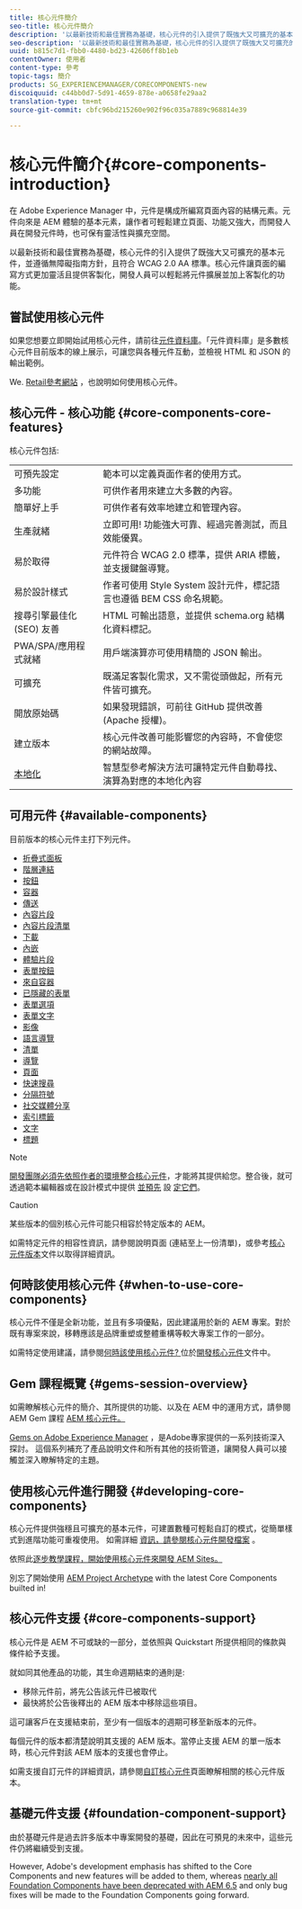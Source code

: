```yaml
---
title: 核心元件簡介
seo-title: 核心元件簡介
description: '以最新技術和最佳實務為基礎，核心元件的引入提供了既強大又可擴充的基本元件。 '
seo-description: '以最新技術和最佳實務為基礎，核心元件的引入提供了既強大又可擴充的基本元件。 '
uuid: b815c7d1-fbb0-4480-bd23-42606ff8b1eb
contentOwner: 使用者
content-type: 參考
topic-tags: 簡介
products: SG_EXPERIENCEMANAGER/CORECOMPONENTS-new
discoiquuid: c44bb0d7-5d91-4659-878e-a0658fe29aa2
translation-type: tm+mt
source-git-commit: cbfc96bd215260e902f96c035a7889c968814e39

---
```



# 核心元件簡介{#core-components-introduction}

在 Adobe Experience Manager 中，元件是構成所編寫頁面內容的結構元素。元件向來是 AEM 體驗的基本元素，讓作者可輕鬆建立頁面、功能又強大，而開發人員在開發元件時，也可保有靈活性與擴充空間。

以最新技術和最佳實務為基礎，核心元件的引入提供了既強大又可擴充的基本元件，並遵循無障礙指南方針，且符合 WCAG 2.0 AA 標準。核心元件讓頁面的編寫方式更加靈活且提供客製化，開發人員可以輕鬆將元件擴展並加上客製化的功能。

## 嘗試使用核心元件

如果您想要立即開始試用核心元件，請前往[元件資料庫](http://opensource.adobe.com/aem-core-wcm-components/library.html)。「元件資料庫」是多數核心元件目前版本的線上展示，可讓您與各種元件互動，並檢視 HTML 和 JSON 的輸出範例。

We. [Retail參考網站](https://helpx.adobe.com/experience-manager/6-4/sites/developing/using/we-retail.html) ，也說明如何使用核心元件。

## 核心元件 - 核心功能 {#core-components-core-features}

核心元件包括:

|  |  |
|--- |--- |
| 可預先設定 | 範本可以定義頁面作者的使用方式。 |
| 多功能 | 可供作者用來建立大多數的內容。 |
| 簡單好上手 | 可供作者有效率地建立和管理內容。 |
| 生產就緒 | 立即可用! 功能強大可靠、經過完善測試，而且效能優異。 |
| 易於取得 | 元件符合 WCAG 2.0 標準，提供 ARIA 標籤，並支援鍵盤導覽。 |
| 易於設計樣式 | 作者可使用 Style System 設計元件，標記語言也遵循 BEM CSS 命名規範。 |
| 搜尋引擎最佳化 (SEO) 友善 | HTML 可輸出語意，並提供 schema.org 結構化資料標記。 |
| PWA/SPA/應用程式就緒 | 用戶端演算亦可使用精簡的 JSON 輸出。 |
| 可擴充 | 既滿足客製化需求，又不需從頭做起，所有元件皆可擴充。 |
| 開放原始碼 | 如果發現錯誤，可前往 GitHub 提供改善 (Apache 授權)。 |
| 建立版本 | 核心元件改善可能影響您的內容時，不會使您的網站故障。 |
| [本地化](localization.md) | 智慧型參考解決方法可讓特定元件自動尋找、演算為對應的本地化內容 |

## 可用元件 {#available-components}

目前版本的核心元件主打下列元件。

* [折疊式面板](accordion.md)
* [階層連結](breadcrumb.md)
* [按鈕](button.md)
* [容器](container.md)
* [傳送](carousel.md)
* [內容片段](content-fragment-component.md)
* [內容片段清單](content-fragment-list.md)
* [下載](download.md)
* [內嵌](embed.md)
* [體驗片段](experience-fragment.md)
* [表單按鈕](form-button.md)
* [來自容器](form-container.md)
* [已隱藏的表單](form-hidden.md)
* [表單選項](form-options.md)
* [表單文字](form-text.md)
* [影像](image.md)
* [語言導覽](language-navigation.md)
* [清單](list.md)
* [導覽](navigation.md)
* [頁面](page.md)
* [快速搜尋](quick-search.md)
* [分隔符號](separator.md)
* [社交媒體分享](sharing.md)
* [索引標籤](tabs.md)
* [文字](text.md)
* [標題](title.md)

>[!NOTE]
>
>[開發團隊必須先依照作者的環境整合核心元件](using.md)，才能將其提供給您。整合後，就可透過範本編輯器或在設計模式中提供 [並預先](https://helpx.adobe.com/experience-manager/6-5/sites/authoring/using/templates.html) 設 [定它們](https://helpx.adobe.com/experience-manager/6-5/sites/authoring/using/default-components-designmode.html)。

>[!CAUTION]
>
>某些版本的個別核心元件可能只相容於特定版本的 AEM。
>
>如需特定元件的相容性資訊，請參閱說明頁面 (連結至上一份清單)，或參考[核心元件版本](versions.md)文件以取得詳細資訊。

## 何時該使用核心元件 {#when-to-use-core-components}

核心元件不僅是全新功能，並且有多項優點，因此建議用於新的 AEM 專案。對於既有專案來說，移轉應該是品牌重塑或整體重構等較大專案工作的一部分。

如需特定使用建議，請參閱[何時該使用核心元件? ](developing.md)位於[開發核心元件](developing.md)文件中。

## Gem 課程概覽 {#gems-session-overview}

如需瞭解核心元件的簡介、其所提供的功能、以及在 AEM 中的運用方式，請參閱 AEM Gem 課程 [AEM 核心元件。](https://helpx.adobe.com/experience-manager/kt/eseminars/gems/AEM-Core-Components.html)

[Gems on Adobe Experience Manager](https://helpx.adobe.com/experience-manager/kt/eseminars/gems/aem-index.html) ，是Adobe專家提供的一系列技術深入探討。 這個系列補充了產品說明文件和所有其他的技術管道，讓開發人員可以接觸並深入瞭解特定的主題。

## 使用核心元件進行開發 {#developing-core-components}

核心元件提供強穩且可擴充的基本元件，可建置數種可輕鬆自訂的模式，從簡單樣式到進階功能可重複使用。 如需詳細 [資訊，請參閱核心元件開發檔案](developing.md) 。

依照此[逐步教學課程，開始使用核心元件來開發 AEM Sites。](https://helpx.adobe.com/experience-manager/6-5/sites/developing/using/getting-started.html)

別忘了開始使用 [AEM Project Archetype](archetype.md) with the latest Core Components builted in!

## 核心元件支援 {#core-components-support}

核心元件是 AEM 不可或缺的一部分，並依照與 Quickstart 所提供相同的條款與條件給予支援。

就如同其他產品的功能，其生命週期結束的通則是:

* 移除元件前，將先公告該元件已被取代
* 最快將於公告後釋出的 AEM 版本中移除這些項目。

這可讓客戶在支援結束前，至少有一個版本的週期可移至新版本的元件。

每個元件的版本都清楚說明其支援的 AEM 版本。當停止支援 AEM 的單一版本時，核心元件對該 AEM 版本的支援也會停止。

如需支援自訂元件的詳細資訊，請參閱[自訂核心元件](customizing.md)頁面瞭解相關的核心元件版本。

## 基礎元件支援 {#foundation-component-support}

由於基礎元件是過去許多版本中專案開發的基礎，因此在可預見的未來中，這些元件仍將繼續受到支援。

However, Adobe's development emphasis has shifted to the Core Components and new features will be added to them, whereas [nearly all Foundation Components have been deprecated with AEM 6.5](https://helpx.adobe.com/experience-manager/6-5/sites/authoring/using/default-components-foundation.html) and only bug fixes will be made to the Foundation Components going forward.
